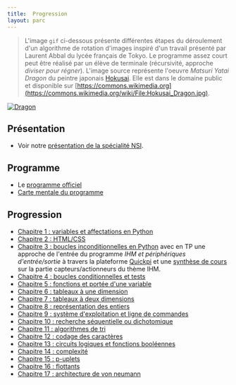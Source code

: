 ```yaml
---
title:  Progression
layout: parc
---
```




>L'image `gif` ci-dessous présente  différentes étapes du déroulement d'un algorithme de rotation d'images inspiré d'un travail présenté par Laurent Abbal du lycée français de Tokyo. Le  programme assez court peut être réalisé par un élève  de terminale (récursivité, approche _diviser pour régner_).
>L'image source représente l'oeuvre _Matsuri Yatai Dragon_ du peintre japonais [Hokusai](https://en.wikipedia.org/wiki/en:Hokusai). Elle est dans le domaine public et disponible sur [https://commons.wikimedia.org](https://commons.wikimedia.org/wiki/File:Hokusai_Dragon.jpg).

[![Dragon](rotation-dragon-2.gif "dragon-hokusai")](https://commons.wikimedia.org/wiki/File:Hokusai_Dragon.jpg)


## Présentation

* Voir notre [présentation de la spécialité NSI](presentation_parc_2021/presentation_spe_nsi.html).

## Programme 

* Le  [programme officiel](Programme/PPL18_Numerique-sciences-informatiques_SPE_1eGen_1025707.pdf)
* [Carte mentale du programme](Programme/PremièreNSI.jpg)



## Progression


* [Chapitre 1 : variables et affectations en Python](chapitre1.md)
* [Chapitre 2 : HTML/CSS](chapitre2.md)
* [Chapitre 3 : boucles inconditionnelles en Python](chapitre3.md) avec en TP une approche de l'entrée du programme _IHM et périphériques d'entrée/sortie_ à travers la plateforme [Quickpi](https://amazon.quick-pi.org/) et une [synthèse de cours](IHM-peripheriques/NSI-IHM-Cours2020V1.pdf) sur la partie capteurs/actionneurs du thème IHM.
* [Chapitre 4 : boucles conditionnelles et tests](chapitre4.md)
* [Chapitre 5 : fonctions et portée d'une variable](chapitre5.md)
* [Chapitre 6 : tableaux à une dimension](chapitre6.md)
* [Chapitre 7 : tableaux à deux dimensions](chapitre7.md)
* [Chapitre 8 : représentation des entiers](chapitre8.md)
* [Chapitre 9 : système d'exploitation et ligne de commandes](chapitre9.md)
* [Chapitre 10 : recherche séquentielle ou dichotomique](chapitre10.md)
* [Chapitre 11 : algorithmes de tri](chapitre11.md)
* [Chapitre 12 : codage des caractères](chapitre12.md)
* [Chapitre 13 : circuits logiques et fonctions booléennes](chapitre13.md)
* [Chapitre 14 : complexité](chapitre14.md)
* [Chapitre 15 : p-uplets](chapitre15.md)
* [Chapitre 16 : flottants](chapitre16.md)
* [Chapitre 17 : architecture de von neumann](chapitre17.md)